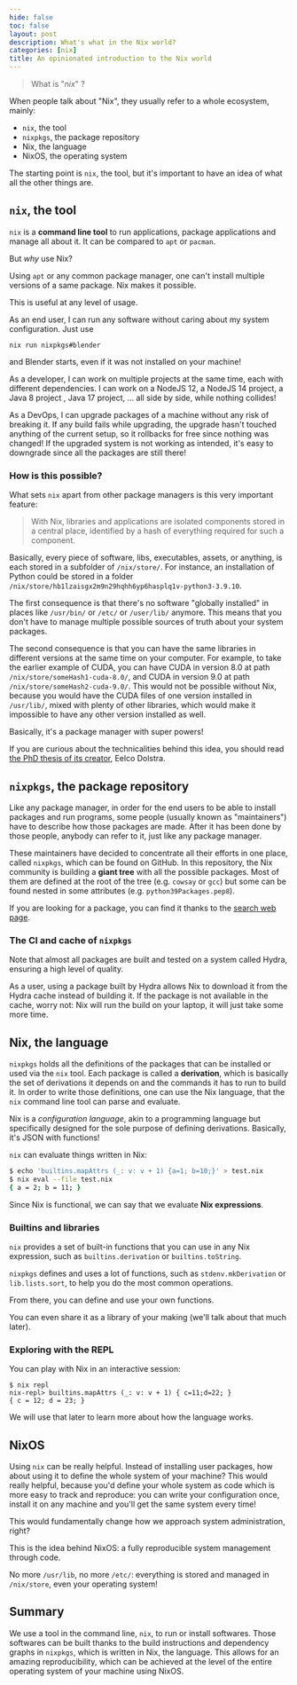 ```yaml
---
hide: false
toc: false
layout: post
description: What's what in the Nix world?
categories: [nix]
title: An opinionated introduction to the Nix world
---
```


> What is "_nix_" ?

When people talk about "Nix", they usually refer to a whole ecosystem, mainly:

- `nix`, the tool
- `nixpkgs`, the package repository
- Nix, the language
- NixOS, the operating system

The starting point is `nix`, the tool, but it's important to have an idea of what all the other things are.

## `nix`, the tool

`nix` is a **command line tool** to run applications, package applications and manage all about it.
It can be compared to `apt` or `pacman`.

But _why_ use Nix?

Using `apt` or any common package manager, one can't install multiple versions of a same package.
Nix makes it possible.

This is useful at any level of usage.

As an end user, I can run any software without caring about my system configuration.
Just use 

```
nix run nixpkgs#blender
```

and Blender starts, even if it was not installed on your machine!

As a developer, I can work on multiple projects at the same time, each with different dependencies.
I can work on a NodeJS 12, a NodeJS 14 project, a Java 8 project , Java 17 project, ... all side by side, while nothing collides!

As a DevOps, I can upgrade packages of a machine without any risk of breaking it.
If any build fails while upgrading, the upgrade hasn't touched anything of the current setup, so it rollbacks for free since nothing was changed!
If the upgraded system is not working as intended, it's easy to downgrade since all the packages are still there!

### How is this possible?

What sets `nix` apart from other package managers is this very important feature:

> With Nix, libraries and applications are isolated components stored in a central place, identified by a hash of everything required for such a component.

Basically, every piece of software, libs, executables, assets, or anything, is each stored in a subfolder of `/nix/store/`.
For instance, an installation of Python could be stored in a folder `/nix/store/hb1lzaisgx2m9n29hqhh6yp6hasplq1v-python3-3.9.10`.

The first consequence is that there's no software "globally installed" in places like `/usr/bin/` or `/etc/` or `/user/lib/` anymore.
This means that you don't have to manage multiple possible sources of truth about your system packages.

The second consequence is that you can have the same libraries in different versions at the same time on your computer.
For example, to take the earlier example of CUDA, you can have CUDA in version 8.0 at path `/nix/store/someHash1-cuda-8.0/`, and CUDA in version 9.0 at path `/nix/store/someHash2-cuda-9.0/`.
This would not be possible without Nix, because you would have the CUDA files of one version installed in `/usr/lib/`, mixed with plenty of other libraries, which would make it impossible to have any other version installed as well.

Basically, it's a package manager with super powers!

If you are curious about the technicalities behind this idea, you should read [the PhD thesis of its creator](https://edolstra.github.io/pubs/phd-thesis.pdf), Eelco Dolstra.

## `nixpkgs`, the package repository

Like any package manager, in order for the end users to be able to install packages and run programs, some people (usually known as "maintainers") have to describe how those packages are made.
After it has been done by those people, anybody can refer to it, just like any package manager.

These maintainers have decided to concentrate all their efforts in one place, called `nixpkgs`, which can be found on GitHub.
In this repository, the Nix community is building a **giant tree** with all the possible packages.
Most of them are defined at the root of the tree (e.g. `cowsay` or `gcc`) but some can be found nested in some attributes (e.g. `python39Packages.pep8`).

If you are looking for a package, you can find it thanks to the [search web page](https://search.nixos.org/).

### The CI and cache of `nixpkgs` 

Note that almost all packages are built and tested on a system called Hydra, ensuring a high level of quality.

As a user, using a package built by Hydra allows Nix to download it from the Hydra cache instead of building it.
If the package is not available in the cache, worry not: Nix will run the build on your laptop, it will just take some more time.

## Nix, the language

`nixpkgs` holds all the definitions of the packages that can be installed or used via the `nix` tool.
Each package is called a **derivation**, which is basically the set of derivations it depends on and the commands it has to run to build it.
In order to write those definitions, one can use the Nix language, that the `nix` command line tool can parse and evaluate.

Nix is a _configuration language_, akin to a programming language but specifically designed for the sole purpose of defining derivations.
Basically, it's JSON with functions!

`nix` can evaluate things written in Nix:

```bash
$ echo 'builtins.mapAttrs (_: v: v + 1) {a=1; b=10;}' > test.nix
$ nix eval --file test.nix
{ a = 2; b = 11; }
```

Since Nix is functional, we can say that we evaluate **Nix expressions**.

### Builtins and libraries

`nix` provides a set of built-in functions that you can use in any Nix expression, such as `builtins.derivation` or `builtins.toString`.

`nixpkgs` defines and uses a lot of functions, such as `stdenv.mkDerivation` or `lib.lists.sort`, to help you do the most common operations.

From there, you can define and use your own functions.

You can even share it as a library of your making (we'll talk about that much later).

### Exploring with the REPL

You can play with Nix in an interactive session:

```
$ nix repl
nix-repl> builtins.mapAttrs (_: v: v + 1) { c=11;d=22; }
{ c = 12; d = 23; }
```

We will use that later to learn more about how the language works.

## NixOS

Using `nix` can be really helpful.
Instead of installing user packages, how about using it to define the whole system of your machine?
This would really helpful, because you'd define your whole system as code which is more easy to track and reproduce: you can write your configuration once, install it on any machine and you'll get the same system every time!

This would fundamentally change how we approach system administration, right?

This is the idea behind NixOS: a fully reproducible system management through code.

No more `/usr/lib`, no more `/etc/`: everything is stored and managed in `/nix/store`, even your operating system!

## Summary

We use a tool in the command line, `nix`, to run or install softwares.
Those softwares can be built thanks to the build instructions and dependency graphs in `nixpkgs`, which is written in Nix, the language.
This allows for an amazing reproducibility, which can be achieved at the level of the entire operating system of your machine using NixOS.
